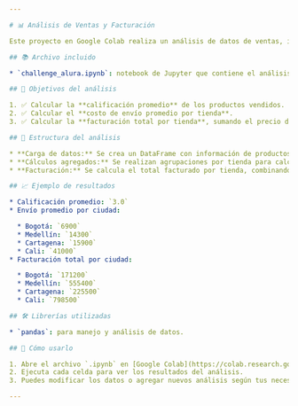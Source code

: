 ```yaml
---

# 📊 Análisis de Ventas y Facturación

Este proyecto en Google Colab realiza un análisis de datos de ventas, incluyendo la calificación promedio, el costo de envío promedio por tienda, y la facturación total por ciudad (tienda).

## 📚 Archivo incluido

* `challenge_alura.ipynb`: notebook de Jupyter que contiene el análisis completo paso a paso.

## 📌 Objetivos del análisis

1. ✅ Calcular la **calificación promedio** de los productos vendidos.
2. ✅ Calcular el **costo de envío promedio por tienda**.
3. ✅ Calcular la **facturación total por tienda**, sumando el precio del producto y su costo de envío.

## 🧮 Estructura del análisis

* **Carga de datos:** Se crea un DataFrame con información de productos vendidos.
* **Cálculos agregados:** Se realizan agrupaciones por tienda para calcular métricas clave.
* **Facturación:** Se calcula el total facturado por tienda, combinando precio y envío.

## 📈 Ejemplo de resultados

* Calificación promedio: `3.0`
* Envío promedio por ciudad:

  * Bogotá: `6900`
  * Medellín: `14300`
  * Cartagena: `15900`
  * Cali: `41000`
* Facturación total por ciudad:

  * Bogotá: `171200`
  * Medellín: `555400`
  * Cartagena: `225500`
  * Cali: `798500`

## 🛠 Librerías utilizadas

* `pandas`: para manejo y análisis de datos.

## 🚀 Cómo usarlo

1. Abre el archivo `.ipynb` en [Google Colab](https://colab.research.google.com/) o en tu entorno local.
2. Ejecuta cada celda para ver los resultados del análisis.
3. Puedes modificar los datos o agregar nuevos análisis según tus necesidades.

---
```

